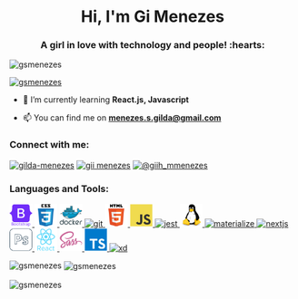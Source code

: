 <h1 align="center">Hi, I'm Gi Menezes</h1>
<h3 align="center">A girl in love with technology and people! :hearts:</h3>

<p align="left"> <img src="https://komarev.com/ghpvc/?username=gsmenezes&label=Profile%20views&color=0e75b6&style=flat" alt="gsmenezes" /> </p>

<p align="left"> <a href="https://github.com/ryo-ma/github-profile-trophy"><img src="https://github-profile-trophy.vercel.app/?username=gsmenezes" alt="gsmenezes" /></a> </p>

- 🌱 I’m currently learning **React.js, Javascript**

- 📫 You can find me on **menezes.s.gilda@gmail.com**

<h3 align="left">Connect with me:</h3>
<p align="left">
<a href="https://linkedin.com/in/gilda-menezes" target="blank"><img align="center" src="https://cdn.jsdelivr.net/npm/simple-icons@3.0.1/icons/linkedin.svg" alt="gilda-menezes" height="30" width="40" /></a>
<a href="https://fb.com/gii menezes" target="blank"><img align="center" src="https://cdn.jsdelivr.net/npm/simple-icons@3.0.1/icons/facebook.svg" alt="gii menezes" height="30" width="40" /></a>
<a href="https://instagram.com/@giih_mmenezes" target="blank"><img align="center" src="https://cdn.jsdelivr.net/npm/simple-icons@3.0.1/icons/instagram.svg" alt="@giih_mmenezes" height="30" width="40" /></a>
</p>

<h3 align="left">Languages and Tools:</h3>
<p align="left"> <a href="https://getbootstrap.com" target="_blank"> <img src="https://raw.githubusercontent.com/devicons/devicon/master/icons/bootstrap/bootstrap-plain-wordmark.svg" alt="bootstrap" width="40" height="40"/> </a> <a href="https://www.w3schools.com/css/" target="_blank"> <img src="https://raw.githubusercontent.com/devicons/devicon/master/icons/css3/css3-original-wordmark.svg" alt="css3" width="40" height="40"/> </a> <a href="https://www.docker.com/" target="_blank"> <img src="https://raw.githubusercontent.com/devicons/devicon/master/icons/docker/docker-original-wordmark.svg" alt="docker" width="40" height="40"/> </a> <a href="https://git-scm.com/" target="_blank"> <img src="https://www.vectorlogo.zone/logos/git-scm/git-scm-icon.svg" alt="git" width="40" height="40"/> </a> <a href="https://www.w3.org/html/" target="_blank"> <img src="https://raw.githubusercontent.com/devicons/devicon/master/icons/html5/html5-original-wordmark.svg" alt="html5" width="40" height="40"/> </a> <a href="https://developer.mozilla.org/en-US/docs/Web/JavaScript" target="_blank"> <img src="https://raw.githubusercontent.com/devicons/devicon/master/icons/javascript/javascript-original.svg" alt="javascript" width="40" height="40"/> </a> <a href="https://jestjs.io" target="_blank"> <img src="https://www.vectorlogo.zone/logos/jestjsio/jestjsio-icon.svg" alt="jest" width="40" height="40"/> </a> <a href="https://www.linux.org/" target="_blank"> <img src="https://raw.githubusercontent.com/devicons/devicon/master/icons/linux/linux-original.svg" alt="linux" width="40" height="40"/> </a> <a href="https://materializecss.com/" target="_blank"> <img src="https://raw.githubusercontent.com/prplx/svg-logos/5585531d45d294869c4eaab4d7cf2e9c167710a9/svg/materialize.svg" alt="materialize" width="40" height="40"/> </a> <a href="https://nextjs.org/" target="_blank"> <img src="https://cdn.worldvectorlogo.com/logos/nextjs-3.svg" alt="nextjs" width="40" height="40"/> </a> <a href="https://www.photoshop.com/en" target="_blank"> <img src="https://raw.githubusercontent.com/devicons/devicon/master/icons/photoshop/photoshop-line.svg" alt="photoshop" width="40" height="40"/> </a> <a href="https://reactjs.org/" target="_blank"> <img src="https://raw.githubusercontent.com/devicons/devicon/master/icons/react/react-original-wordmark.svg" alt="react" width="40" height="40"/> </a> <a href="https://sass-lang.com" target="_blank"> <img src="https://raw.githubusercontent.com/devicons/devicon/master/icons/sass/sass-original.svg" alt="sass" width="40" height="40"/> </a> <a href="https://www.typescriptlang.org/" target="_blank"> <img src="https://raw.githubusercontent.com/devicons/devicon/master/icons/typescript/typescript-original.svg" alt="typescript" width="40" height="40"/> </a> <a href="https://www.adobe.com/products/xd.html" target="_blank"> <img src="https://cdn.worldvectorlogo.com/logos/adobe-xd.svg" alt="xd" width="40" height="40"/> </a> </p>

<p><img align="left" src="https://github-readme-stats.vercel.app/api/top-langs?username=gsmenezes&show_icons=true&locale=en&layout=compact" alt="gsmenezes" /></p>

<p>&nbsp;<img align="center" src="https://github-readme-stats.vercel.app/api?username=gsmenezes&show_icons=true&locale=en" alt="gsmenezes" /></p>

<p><img align="center" src="https://github-readme-streak-stats.herokuapp.com/?user=gsmenezes&" alt="gsmenezes" /></p>
